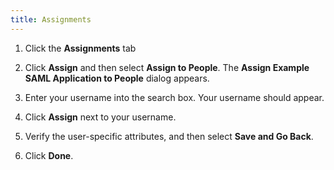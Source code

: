 ```yaml
---
title: Assignments
---
```

1. Click the **Assignments** tab

2. Click **Assign** and then select **Assign to People**. The **Assign Example SAML Application to People** dialog appears. 

3. Enter your username into the search box. Your username should appear.

4. Click **Assign** next to your username.

5. Verify the user-specific attributes, and then select **Save and Go Back**.

6. Click **Done**.

<NextSectionLink/>
